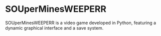 # SOUperMinesWEEPERR
SOUperMinesWEEPERR is a video game developed in Python, featuring a dynamic graphical interface and a save system.


